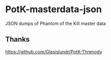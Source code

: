 # PotK-masterdata-json
JSON dumps of Phantom of the Kill master data

## Thanks

https://github.com/Glasislundr/PotK-Threnody
